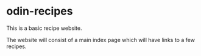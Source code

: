 # odin-recipes
This is a basic recipe website.

The website will consist of a main index page which will have links to a few recipes.